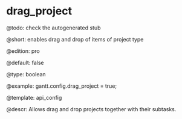 drag_project
=============

@todo:
	check the autogenerated stub


@short:
	enables drag and drop of items of project type

@edition: pro

@default: false

@type: boolean

@example:
gantt.config.drag_project = true;


@template:	api_config

@descr:
Allows drag and drop projects together with their subtasks.



